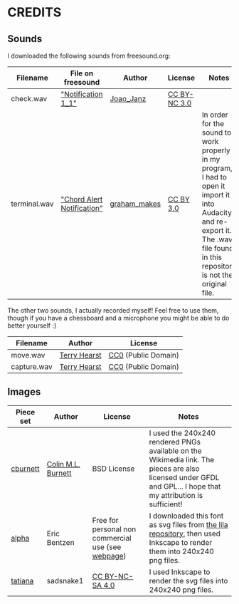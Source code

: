 # CREDITS

## Sounds

I downloaded the following sounds from freesound.org:

Filename | File on freesound | Author | License | Notes
--- | --- | --- | --- | ---
check.wav | ["Notification 1_1"](https://freesound.org/people/Joao_Janz/sounds/478502/) | [Joao_Janz](https://freesound.org/people/Joao_Janz/) | [CC BY-NC 3.0] |
terminal.wav | ["Chord Alert Notification"](https://freesound.org/people/graham_makes/sounds/457518/) | [graham_makes](https://freesound.org/people/graham_makes/) | [CC BY 3.0] | In order for the sound to work properly in my program, I had to open it import it into Audacity and re-export it. The .wav file found in this repository is not the original file.

The other two sounds, I actually recorded myself! Feel free to use them, though if you have a chessboard and a microphone you might be able to do better yourself :)

Filename | Author | License
--- | --- | ---
move.wav | [Terry Hearst](https://github.com/thearst3rd) | [CC0] (Public Domain)
capture.wav | [Terry Hearst](https://github.com/thearst3rd) | [CC0] (Public Domain)


## Images

Piece set | Author | License | Notes
--- | --- | --- | ---
[cburnett](https://commons.wikimedia.org/wiki/Category:SVG_chess_pieces) | [Colin M.L. Burnett](https://en.wikipedia.org/wiki/User:Cburnett) | BSD License | I used the 240x240 rendered PNGs available on the Wikimedia link. The pieces are also licensed under GFDL and GPL... I hope that my attribution is sufficient!
[alpha](http://www.enpassant.dk/chess/fontimg/alpha.htm) | Eric Bentzen | Free for personal non commercial use (see [webpage](http://www.enpassant.dk/chess/fonteng.htm)) | I downloaded this font as svg files from [the lila repository](https://github.com/ornicar/lila/tree/master/public/piece/alpha), then used Inkscape to render them into 240x240 png files.
[tatiana](https://github.com/ornicar/lila/tree/master/public/piece/tatiana) | sadsnake1 | [CC BY-NC-SA 4.0] | I used Inkscape to render the svg files into 240x240 png files.

[CC BY-NC 3.0]: https://creativecommons.org/licenses/by-nc/3.0/
[CC BY 3.0]: https://creativecommons.org/licenses/by/3.0/
[CC BY-NC-SA 4.0]: https://creativecommons.org/licenses/by-nc-sa/4.0/
[CC0]: https://creativecommons.org/share-your-work/public-domain/cc0/
